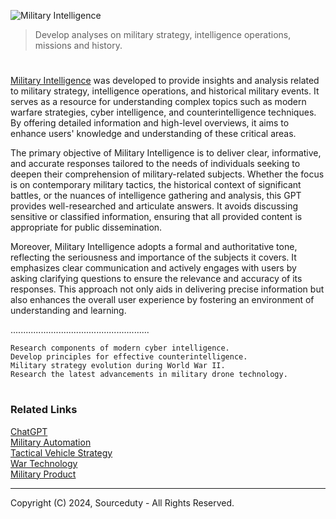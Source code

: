 ![Military Intelligence](https://github.com/user-attachments/assets/2ef5defa-3d02-404e-aebb-a1ab4f65826d)

> Develop analyses on military strategy, intelligence operations, missions and history.

#

[Military Intelligence](https://chatgpt.com/g/g-8PgD5p2Ui-military-intelligence) was developed to provide insights and analysis related to military strategy, intelligence operations, and historical military events. It serves as a resource for understanding complex topics such as modern warfare strategies, cyber intelligence, and counterintelligence techniques. By offering detailed information and high-level overviews, it aims to enhance users' knowledge and understanding of these critical areas.

The primary objective of Military Intelligence is to deliver clear, informative, and accurate responses tailored to the needs of individuals seeking to deepen their comprehension of military-related subjects. Whether the focus is on contemporary military tactics, the historical context of significant battles, or the nuances of intelligence gathering and analysis, this GPT provides well-researched and articulate answers. It avoids discussing sensitive or classified information, ensuring that all provided content is appropriate for public dissemination.

Moreover, Military Intelligence adopts a formal and authoritative tone, reflecting the seriousness and importance of the subjects it covers. It emphasizes clear communication and actively engages with users by asking clarifying questions to ensure the relevance and accuracy of its responses. This approach not only aids in delivering precise information but also enhances the overall user experience by fostering an environment of understanding and learning.

.......................................................

```
Research components of modern cyber intelligence.
Develop principles for effective counterintelligence.
Military strategy evolution during World War II.
Research the latest advancements in military drone technology.
```

#
### Related Links

[ChatGPT](https://github.com/sourceduty/ChatGPT/tree/main)
<br>
[Military Automation](https://github.com/sourceduty/Military_Automation/tree/main)
<br>
[Tactical Vehicle Strategy](https://github.com/sourceduty/Tactical_Vehicle_Strategy)
<br>
[War Technology](https://github.com/sourceduty/War_Technology)
<br>
[Military Product](https://github.com/sourceduty/Military_Product)

***
Copyright (C) 2024, Sourceduty - All Rights Reserved.
